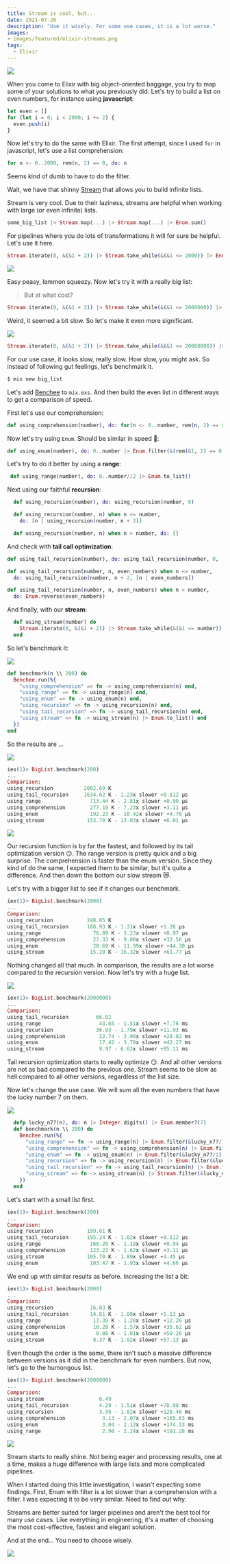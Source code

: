 ```yaml
---
title: Stream is cool, but...
date: 2021-07-26
description: "Use it wisely. For some use cases, it is a lot worse."
images:
- images/featured/elixir-streams.png
tags:
  - Elixir
---
```


![](https://media.giphy.com/media/xT5LMFVIKfCsH0rkoo/giphy.gif)

When you come to Elixir with big object-oriented baggage, you try to map some of your solutions to what you previously did. Let's try to build a list on even numbers, for instance using **javascript**:

```javascript
let even = []
for (let i = 0; i < 2000; i += 2) {
  even.push(i)
}
```

Now let's try to do the same with Elixir. The first attempt, since I used `for` in javascript, let's use a list comprehension:

```elixir
for n <- 0..2000, rem(n, 2) == 0, do: n
```

Seems kind of dumb to have to do the filter.

Wait, we have that shinny [Stream](https://hexdocs.pm/elixir/1.12/Stream.html) that allows you to build infinite lists.

Stream is very cool. Due to their laziness, streams are helpful when working with large (or even infinite) lists.


```elixir
some_big_list |> Stream.map(...) |> Stream.map(...) |> Enum.sum()
```

For pipelines where you do lots of transformations it will for sure be helpful. Let's use it here.


```elixir
Stream.iterate(0, &(&1 + 2)) |> Stream.take_while(&(&1 <= 2000)) |> Enum.to_list()
```

![](https://media.giphy.com/media/NaboQwhxK3gMU/giphy.gif)

Easy peasy, lemmon squeezy. Now let's try it with a really big list:

> But at what cost?

```elixir
Stream.iterate(0, &(&1 + 2)) |> Stream.take_while(&(&1 <= 2000000)) |> Enum.to_list()
```
Weird, it seemed a bit slow. So let's make it even more significant.

![](https://media.giphy.com/media/vMbC8xqhIf9ny/giphy.gif)

```elixir
Stream.iterate(0, &(&1 + 2)) |> Stream.take_while(&(&1 <= 20000000)) |> Enum.to_list()
```

For our use case, it looks slow, really slow. How slow, you might ask. So instead of following gut feelings, let's benchmark it.

```sh
$ mix new big_list
```

Let's add [Benchee](https://github.com/bencheeorg/benchee) to `mix.exs`. And then build the even list in different ways to get a comparison of speed.

First let's use our comprehension:

```elixir
def using_comprehension(number), do: for(n <- 0..number, rem(n, 2) == 0, do: n)
```

Now let's try using `Enum`. Should be similar in speed 🤔:

```elixir
def using_enum(number), do: 0..number |> Enum.filter(&(rem(&1, 2) == 0))
```
Let's try to do it better by using a **range**:

```elixir
 def using_range(number), do: 0..number//2 |> Enum.to_list()
```

Next using our faithful **recursion**:

```elixir
  def using_recursion(number), do: using_recursion(number, 0)

  def using_recursion(number, n) when n <= number,
    do: [n | using_recursion(number, n + 2)]

  def using_recursion(number, n) when n > number, do: []
```

And check with **tail call optimization**:

```elixir
def using_tail_recursion(number), do: using_tail_recursion(number, 0, [])

def using_tail_recursion(number, n, even_numbers) when n <= number,
  do: using_tail_recursion(number, n + 2, [n | even_numbers])

def using_tail_recursion(number, n, even_numbers) when n > number,
  do: Enum.reverse(even_numbers)
```

And finally, with our **stream**:

```elixir
  def using_stream(number) do
    Stream.iterate(0, &(&1 + 2)) |> Stream.take_while(&(&1 <= number))
  end
```

So let's benchmark it:


![](https://media.giphy.com/media/p0FeUCcB2IrPq/giphy.gif)

```elixir
def benchmark(n \\ 200) do
  Benchee.run(%{
    "using_comprehension" => fn -> using_comprehension(n) end,
    "using_range" => fn -> using_range(n) end,
    "using_enum" => fn -> using_enum(n) end,
    "using_recursion" => fn -> using_recursion(n) end,
    "using_tail_recursion" => fn -> using_tail_recursion(n) end,
    "using_stream" => fn -> using_stream(n) |> Enum.to_list() end
  })
end
```

So the results are ...

![](https://media.giphy.com/media/yN42S62NnoLJGZxgQs/giphy-downsized-large.gif)

```elixir
iex(1)> BigList.benchmark(200)
...
Comparison:
using_recursion          2002.69 K
using_tail_recursion     1634.62 K - 1.23x slower +0.112 μs
using_range                713.44 K - 2.81x slower +0.90 μs
using_comprehension        277.10 K - 7.23x slower +3.11 μs
using_enum                 192.23 K - 10.42x slower +4.70 μs
using_stream              153.70 K - 13.03x slower +6.01 μs
```

![](https://media.giphy.com/media/xThta2S6BM1yIzVHqw/giphy.gif)

Our recursion function is by far the fastest, and followed by its tail optimization version 😏. The range version is pretty quick and a big surprise. The comprehension is faster than the enum version. Since they kind of do the same, I expected them to be similar, but it's quite a difference. And then down the bottom our slow stream 😿.

Let's try with a bigger list to see if it changes our benchmark.

```elixir
iex(1)> BigList.benchmark(2000)
...
Comparison:
using_recursion           248.05 K
using_tail_recursion      188.93 K - 1.31x slower +1.26 μs
using_range                 76.89 K - 3.23x slower +8.97 μs
using_comprehension         27.33 K - 9.08x slower +32.56 μs
using_enum                  20.69 K - 11.99x slower +44.30 μs
using_stream               15.20 K - 16.32x slower +61.77 μs
```
Nothing changed all that much. In comparison, the results are a lot worse compared to the recursion version. Now let's try with a huge list.

![](https://media.giphy.com/media/nM6H7dozprJa8/giphy.gif)

```elixir
iex(1)> BigList.benchmark(2000000)
...
Comparison:
using_tail_recursion         66.02
using_range                   43.65 - 1.51x slower +7.76 ms
using_recursion              36.93 - 1.79x slower +11.93 ms
using_comprehension           22.74 - 2.90x slower +28.82 ms
using_enum                    17.42 - 3.79x slower +42.27 ms
using_stream                  9.97 - 6.62x slower +85.11 ms
```

Tail recursion optimization starts to really optimize 😏. And all other versions are not as bad compared to the previous one.
Stream seems to be slow as hell compared to all other versions, regardless of the list size.

Now let's change the use case. We will sum all the even numbers that have the lucky number 7 on them.

![](https://media.giphy.com/media/Nx85vtTY70T3W/giphy.gif)

```elixir
  defp lucky_n7?(n), do: n |> Integer.digits() |> Enum.member?(7)
  def benchmark(n \\ 200) do
    Benchee.run(%{
      "using_range" => fn -> using_range(n) |> Enum.filter(&lucky_n7?/1) |> Enum.sum() end,
      "using_comprehension" => fn -> using_comprehension(n) |> Enum.filter(&lucky_n7?/1) |> Enum.sum() end,
      "using_enum" => fn -> using_enum(n) |> Enum.filter(&lucky_n7?/1) |> Enum.sum() end,
      "using_recursion" => fn -> using_recursion(n) |> Enum.filter(&lucky_n7?/1) |> Enum.sum() end,
      "using_tail_recursion" => fn -> using_tail_recursion(n) |> Enum.filter(&lucky_n7?/1) |> Enum.sum() end,
      "using_stream" => fn -> using_stream(n) |> Stream.filter(&lucky_n7?/1) |> Enum.sum() end
    })
  end
```

Let's start with a small list first.

```elixir
iex(1)> BigList.benchmark(200)
...
Comparison:
using_recursion           199.61 K
using_tail_recursion      195.24 K - 1.02x slower +0.112 μs
using_range                168.20 K - 1.19x slower +0.94 μs
using_comprehension        123.23 K - 1.62x slower +3.11 μs
using_stream              105.70 K - 1.89x slower +4.45 μs
using_enum                 103.47 K - 1.93x slower +4.66 μs
```

We end up with similar results as before. Increasing the list a bit:

```elixir
iex(1)> BigList.benchmark(2000)
...
Comparison:
using_recursion            16.03 K
using_tail_recursion       14.81 K - 1.08x slower +5.13 μs
using_range                 13.39 K - 1.20x slower +12.26 μs
using_comprehension         10.20 K - 1.57x slower +35.62 μs
using_enum                   8.88 K - 1.81x slower +50.26 μs
using_stream                8.37 K - 1.92x slower +57.13 μs
```

Even though the order is the same, there isn't such a massive difference between versions as it did in the benchmark for even numbers.
But now, let's go to the humongous list.


```elixir
iex(1)> BigList.benchmark(2000000)
...
Comparison:
using_stream                  6.49
using_tail_recursion          4.29 - 1.51x slower +78.98 ms
using_recursion               3.56 - 1.82x slower +126.46 ms
using_comprehension            3.13 - 2.07x slower +165.63 ms
using_enum                     3.04 - 2.13x slower +174.33 ms
using_range                    2.90 - 2.24x slower +191.28 ms
```

![](https://media.giphy.com/media/l4q7VhGsL6BnXJrc4/giphy.gif)

Stream starts to really shine. Not being eager and processing results, one at a time, makes a huge difference with large lists and more complicated pipelines.

When I started doing this little investigation, I wasn't expecting some findings. First, Enum with filter is a lot slower than a comprehension with a filter. I was expecting it to be very similar. Need to find out why.

Streams are better suited for larger pipelines and aren't the best tool for many use cases.
Like everything in engineering, it's a matter of choosing the most cost-effective, fastest and elegant solution.

And at the end... You need to choose wisely.

![](https://media.giphy.com/media/ZgYBhq1x7L1bW/giphy.gif)

